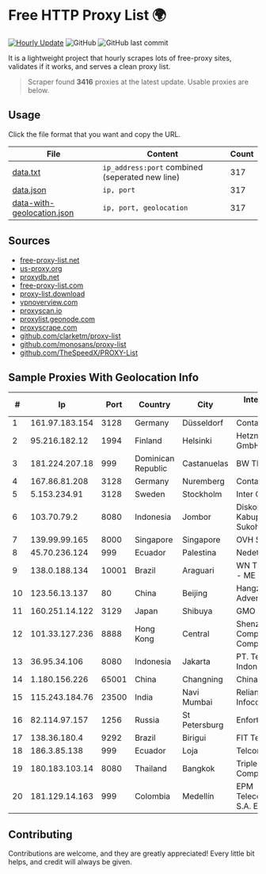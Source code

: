 
# Free HTTP Proxy List 🌍

[![Hourly Update](https://github.com/mertguvencli/http-proxy-list/actions/workflows/main.yml/badge.svg?branch=main)](https://github.com/mertguvencli/http-proxy-list/actions/workflows/main.yml)
![GitHub](https://img.shields.io/github/license/mertguvencli/http-proxy-list)
![GitHub last commit](https://img.shields.io/github/last-commit/mertguvencli/http-proxy-list)

It is a lightweight project that hourly scrapes lots of free-proxy sites, validates if it works, and serves a clean proxy list.


> Scraper found **3416** proxies at the latest update. Usable proxies are below.

## Usage

Click the file format that you want and copy the URL.


|File|Content|Count|
|----|-------|-----|
|[data.txt](https://raw.githubusercontent.com/mertguvencli/http-proxy-list/main/proxy-list/data.txt)|`ip_address:port` combined (seperated new line)|317|
|[data.json](https://raw.githubusercontent.com/mertguvencli/http-proxy-list/main/proxy-list/data.json)|`ip, port`|317|
|[data-with-geolocation.json](https://raw.githubusercontent.com/mertguvencli/http-proxy-list/main/proxy-list/data-with-geolocation.json)|`ip, port, geolocation`|317|

## Sources

* [free-proxy-list.net](https://free-proxy-list.net)
* [us-proxy.org](https://www.us-proxy.org)
* [proxydb.net](http://proxydb.net)
* [free-proxy-list.com](https://free-proxy-list.com/?page=&port=&type%5B%5D=http&type%5B%5D=https&up_time=0&search=Search)
* [proxy-list.download](https://www.proxy-list.download/HTTP)
* [vpnoverview.com](https://vpnoverview.com/privacy/anonymous-browsing/free-proxy-servers)
* [proxyscan.io](https://www.proxyscan.io)
* [proxylist.geonode.com](https://proxylist.geonode.com/api/proxy-list?limit=300&page=1&sort_by=lastChecked&sort_type=desc&protocols=http,https)
* [proxyscrape.com](https://api.proxyscrape.com/v2/?request=displayproxies&protocol=http&timeout=10000&country=all&ssl=all&anonymity=all)
* [github.com/clarketm/proxy-list](https://raw.githubusercontent.com/clarketm/proxy-list/master/proxy-list-raw.txt)
* [github.com/monosans/proxy-list](https://raw.githubusercontent.com/monosans/proxy-list/main/proxies/http.txt)
* [github.com/TheSpeedX/PROXY-List](https://raw.githubusercontent.com/TheSpeedX/PROXY-List/master/http.txt)


## Sample Proxies With Geolocation Info

|#|Ip|Port|Country|City|Internet Service Provider|
|-|--|----|-------|----|-------------------------|
|1|161.97.183.154|3128|Germany|Düsseldorf|Contabo GmbH|
|2|95.216.182.12|1994|Finland|Helsinki|Hetzner Online GmbH|
|3|181.224.207.18|999|Dominican Republic|Castanuelas|BW TELECOM|
|4|167.86.81.208|3128|Germany|Nuremberg|Contabo GmbH|
|5|5.153.234.91|3128|Sweden|Stockholm|Inter Connects Inc|
|6|103.70.79.2|8080|Indonesia|Jombor|Diskominfo Kabupaten Sukoharjo|
|7|139.99.99.165|8000|Singapore|Singapore|OVH SAS|
|8|45.70.236.124|999|Ecuador|Palestina|Nedetel S.A.|
|9|138.0.188.134|10001|Brazil|Araguari|WN TELECOM LTDA - ME|
|10|123.56.13.137|80|China|Beijing|Hangzhou Alibaba Advertising Co|
|11|160.251.14.122|3129|Japan|Shibuya|GMO Internet, Inc|
|12|101.33.127.236|8888|Hong Kong|Central|Shenzhen Tencent Computer Systems Company Limited|
|13|36.95.34.106|8080|Indonesia|Jakarta|PT. Telekomunikasi Indonesia|
|14|1.180.156.226|65001|China|Changning|Chinanet|
|15|115.243.184.76|23500|India|Navi Mumbai|Reliance Jio Infocomm Limited|
|16|82.114.97.157|1256|Russia|St Petersburg|Enforta-MSK|
|17|138.36.180.4|9292|Brazil|Birigui|FIT Telecom Eireli|
|18|186.3.85.138|999|Ecuador|Loja|Telconet S.A|
|19|180.183.103.14|8080|Thailand|Bangkok|Triple T Internet Company Limited|
|20|181.129.14.163|999|Colombia|Medellín|EPM Telecomunicaciones S.A. E.S.P.|



## Contributing

Contributions are welcome, and they are greatly appreciated! Every
little bit helps, and credit will always be given.

